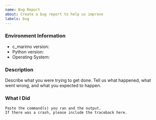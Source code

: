```yaml
---
name: Bug Report
about: Create a bug report to help us improve
labels: bug
---
```


<!-- Please search existing issues to avoid creating duplicates. -->

### Environment Information

-   c_marimo version:
-   Python version:
-   Operating System:

### Description

Describe what you were trying to get done.
Tell us what happened, what went wrong, and what you expected to happen.

### What I Did

```
Paste the command(s) you ran and the output.
If there was a crash, please include the traceback here.
```
